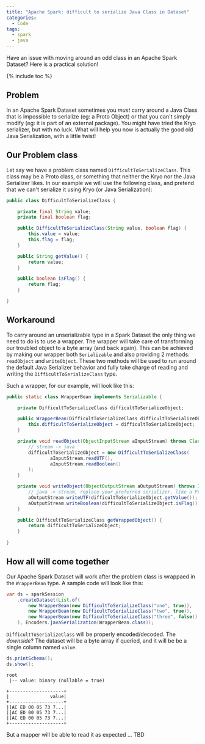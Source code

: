 ```yaml
---
title: "Apache Spark: difficult to serialize Java Class in Dataset"
categories:
  - Code
tags:
  - spark
  - java
---
```


Have an issue with moving around an odd class in an Apache Spark Dataset? Here is a practical solution!

{% include toc %}

## Problem

In an Apache Spark Dataset sometimes you *must* carry around a Java Class that is impossible to serialize (eg: a Proto Object) or that you can't simply modify (eg: it is part of an external package).
You might have tried the Kryo serializer, but with no luck.
What will help you now is actually the good old Java Serialization, with a little twist!

## Our Problem class

Let say we have a problem class named `DifficultToSerializeClass`. 
This class may be a Proto class, or something that neither the Kryo nor the Java Serializer likes. 
In our example we will use the following class, and pretend that we can't serialize it using Kryo (or Java Serialization):
```java
public class DifficultToSerializeClass {

    private final String value;
    private final boolean flag;

    public DifficultToSerializeClass(String value, boolean flag) {
        this.value = value;
        this.flag = flag;
    }

    public String getValue() {
        return value;
    }

    public boolean isFlag() {
        return flag;
    }

}
```

## Workaround

To carry around an unserializable type in a Spark Dataset the only thing we need to do is to use a wrapper.
The wrapper will take care of transforming our troubled object to a byte array (and back again).
This can be achieved by making our wrapper both `Serializable` and also providing 2 methods: `readObject` and `writeObject`. 
These two methods will be used to run around the default Java Serializer behavior and fully take charge of reading and writing the `DifficultToSerializeClass` type.

Such a wrapper, for our example, will look like this:
```java
public static class WrapperBean implements Serializable {

    private DifficultToSerializeClass difficultToSerializeObject;

    public WrapperBean(DifficultToSerializeClass difficultToSerializeObject) {
        this.difficultToSerializeObject = difficultToSerializeObject;
    }

    private void readObject(ObjectInputStream aInputStream) throws ClassNotFoundException, IOException {
        // stream -> java
        difficultToSerializeObject = new DifficultToSerializeClass(
                aInputStream.readUTF(),
                aInputStream.readBoolean()
        );
    }

    private void writeObject(ObjectOutputStream aOutputStream) throws IOException {
        // java -> stream, replace your preferred serializer, like a Proto object serializer
        aOutputStream.writeUTF(difficultToSerializeObject.getValue());
        aOutputStream.writeBoolean(difficultToSerializeObject.isFlag());
    }

    public DifficultToSerializeClass getWrappedObject() {
        return difficultToSerializeObject;
    }
        
}
```

## How all will come together


Our Apache Spark Dataset will work after the problem class is wrappaed in the `WrapperBean` type. 
A sample code will look like this:
```java
var ds = sparkSession
    .createDataset(List.of(
        new WrapperBean(new DifficultToSerializeClass("one", true)),
        new WrapperBean(new DifficultToSerializeClass("two", true)),
        new WrapperBean(new DifficultToSerializeClass("three", false))
    ), Encoders.javaSerialization(WrapperBean.class));
```

`DifficultToSerializeClass` will be properly encoded/decoded. 
The *downside*? The dataset will be a byte array if queried, and it will be be a single column named `value`.
```java
ds.printSchema();
ds.show();
```

```
root
 |-- value: binary (nullable = true)

+--------------------+
|               value|
+--------------------+
|[AC ED 00 05 73 7...|
|[AC ED 00 05 73 7...|
|[AC ED 00 05 73 7...|
+--------------------+
```

But a mapper will be able to read it as expected ... TBD

